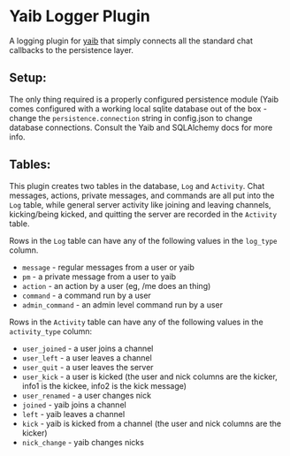 Yaib Logger Plugin
=================

A logging plugin for [yaib](https://github.com/collingreen/yaib) that simply
connects all the standard chat callbacks to the persistence layer.


## Setup:
The only thing required is a properly configured persistence module (Yaib comes
configured with a working local sqlite database out of the box - change the
`persistence.connection` string in config.json to change database connections.
Consult the Yaib and SQLAlchemy docs for more info.


## Tables:
This plugin creates two tables in the database, `Log` and `Activity`. Chat
messages, actions, private messages, and commands are all put into the `Log`
table, while general server activity like joining and leaving channels,
kicking/being kicked, and quitting the server are recorded in the `Activity`
table.

Rows in the `Log` table can have any of the following values in the `log_type`
column.
- `message` - regular messages from a user or yaib
- `pm` - a private message from a user to yaib
- `action` - an action by a user (eg, /me does an thing)
- `command` - a command run by a user
- `admin_command` - an admin level command run by a user

Rows in the `Activity` table can have any of the following values in the
`activity_type` column:
- `user_joined` - a user joins a channel
- `user_left` - a user leaves a channel
- `user_quit` - a user leaves the server
- `user_kick` - a user is kicked (the user and nick columns are the kicker, info1
        is the kickee, info2 is the kick message)
- `user_renamed` - a user changes nick
- `joined` - yaib joins a channel
- `left` - yaib leaves a channel
- `kick` - yaib is kicked from a channel (the user and nick columns are the
        kicker)
- `nick_change` - yaib changes nicks
